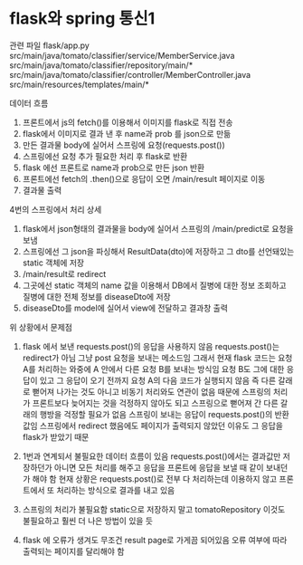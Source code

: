 # flask와 spring 통신1

관련 파일 
flask/app.py
src/main/java/tomato/classifier/service/MemberService.java
src/main/java/tomato/classifier/repository/main/*
src/main/java/tomato/classifier/controller/MemberController.java
src/main/resources/templates/main/*

데이터 흐름
1. 프론트에서 js의 fetch()를 이용해서 이미지를 flask로 직접 전송
2. flask에서 이미지로 결과 낸 후 name과 prob 를 json으로 만듦
3. 만든 결과물 body에 실어서 스프링에 요청(requests.post())
4. 스프링에선 요청 추가 필요한 처리 후 flask로 반환
5. flask 에선 프론트로 name과 prob으로 만든 json 반환
6. 프론트에선 fetch의 .then()으로 응답이 오면 /main/result 페이지로 이동
7. 결과물 출력

4번의 스프링에서 처리 상세
1. flask에서 json형태의 결과물을 body에 실어서 스프링의 /main/predict로 요청을 보냄 
2. 스프링에선 그 json을 파싱해서 ResultData(dto)에 저장하고 그 dto를 선언돼있는 static 객체에 저장
3. /main/result로 redirect 
4. 그곳에선 static 객체의 name 값을 이용해서 DB에서 질병에 대한 정보 조회하고 질병에 대한 전체 정보를 diseaseDto에 저장
5. diseaseDto를 model에 실어서 view에 전달하고 결과창 출력


위 상황에서 문제점
1. flask 에서 보낸 requests.post()의 응답을 사용하지 않음
requests.post()는 redirect가 아님 그냥 post 요청을 보내는 메소드임 그래서 현재 flask 코드는 요청A를 처리하는 와중에 A 안에서 다른 요청 B를 보내는 방식임 요청 B도 그에 대한 응답이 있고 그 응답이 오기 전까지 요청 A의 다음 코드가 실행되지 않음 
즉 다른 갈래로 뻗어져 나가는 것도 아니고 비동기 처리와도 연관이 없음 
때문에 스프링의 처리가 프론트보다 늦어지는 것을 걱정하지 않아도 되고 스프링으로 뻗어져 간 다른 갈래의 행방을 걱정할 필요가 없음 스프링이 보내는 응답이 requests.post()의 반환값임 스프링에서 redirect 했음에도 페이지가 출력되지 않았던 이유도 그 응답을 flask가 받았기 때문

2. 1번과 연계되서 불필요한 데이터 흐름이 있음
requests.post()에서는 결과값만 저장하던가 아니면 모든 처리를 해주고 응답을 프론트에 응답을 보낼 때 같이 보내던가 해야 함 현재 상황은 requests.post()로 전부 다 처리하는데 이용하지 않고 프론트에서 또 처리하는 방식으로 결과를 내고 있음

3. 스프링의 처리가 불필요함
static으로 저장하지 말고 tomatoRepository 이것도 불필요하고 훨씬 더 나은 방법이 있을 듯

4. flask 에 오류가 생겨도 무조건 result page로 가게끔 되어있음 오류 여부에 따라 출력되는 페이지를 달리해야 함
